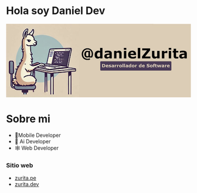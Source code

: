 # Hola soy **Daniel Dev**

![Alt Text](banner_github.jpg)

# Sobre mi


- 📱Mobile Developer
- 🌱 Ai Developer
- 🕸️ Web Developer

### Sitio web 

- [zurita.pe](https://zurita.pe)
- [zurita.dev](https://zurita.dev)

